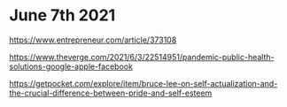 # June 7th 2021

https://www.entrepreneur.com/article/373108

https://www.theverge.com/2021/6/3/22514951/pandemic-public-health-solutions-google-apple-facebook

https://getpocket.com/explore/item/bruce-lee-on-self-actualization-and-the-crucial-difference-between-pride-and-self-esteem
